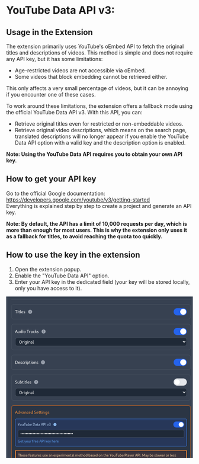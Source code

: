 # YouTube Data API v3: 

## Usage in the Extension

The extension primarily uses YouTube's oEmbed API to fetch the original titles and descriptions of videos. This method is simple and does not require any API key, but it has some limitations:
- Age-restricted videos are not accessible via oEmbed.
- Some videos that block embedding cannot be retrieved either.

This only affects a very small percentage of videos, but it can be annoying if you encounter one of these cases.

To work around these limitations, the extension offers a fallback mode using the official YouTube Data API v3.
With this API, you can:
- Retrieve original titles even for restricted or non-embeddable videos.
- Retrieve original video descriptions, which means on the search page, translated descriptions will no longer appear if you enable the YouTube Data API option with a valid key and the description option is enabled.

**Note: Using the YouTube Data API requires you to obtain your own API key.**

## How to get your API key

Go to the official Google documentation:  
https://developers.google.com/youtube/v3/getting-started  
Everything is explained step by step to create a project and generate an API key.

**Note: By default, the API has a limit of 10,000 requests per day, which is more than enough for most users. This is why the extension only uses it as a fallback for titles, to avoid reaching the quota too quickly.**

## How to use the key in the extension

1. Open the extension popup.
2. Enable the "YouTube Data API" option.
3. Enter your API key in the dedicated field (your key will be stored locally, only you have access to it).

![Screenshot of the API key configuration](../assets/images/yt_data_api.png)